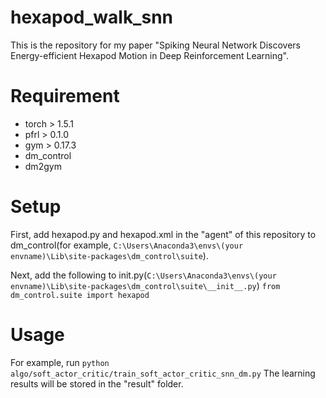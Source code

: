 # hexapod_walk_snn
This is the repository for my paper "Spiking Neural Network Discovers Energy-efficient Hexapod Motion in Deep Reinforcement Learning".

# Requirement
* torch > 1.5.1
* pfrl > 0.1.0
* gym > 0.17.3
* dm_control
* dm2gym

# Setup
First, add hexapod.py and hexapod.xml in the "agent" of this repository to dm_control(for example, `C:\Users\Anaconda3\envs\(your envname)\Lib\site-packages\dm_control\suite`).

Next, add the following to init.py(`C:\Users\Anaconda3\envs\(your envname)\Lib\site-packages\dm_control\suite\__init__.py`)
`from dm_control.suite import hexapod`

# Usage
For example, run `python algo/soft_actor_critic/train_soft_actor_critic_snn_dm.py`
The learning results will be stored in the "result" folder.
